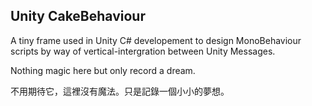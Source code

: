 ## Unity CakeBehaviour

A tiny frame used in Unity C# developement to design MonoBehaviour scripts by way of vertical-intergration between Unity Messages.

Nothing magic here but only record a dream.

不用期待它，這裡沒有魔法。只是記錄一個小小的夢想。
